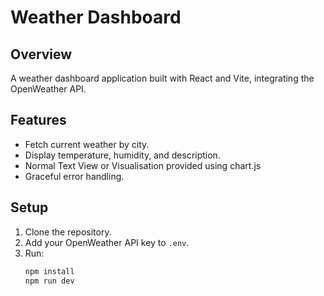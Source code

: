 # Weather Dashboard

## Overview
A weather dashboard application built with React and Vite, integrating the OpenWeather API.

## Features
- Fetch current weather by city.
- Display temperature, humidity, and description.
- Normal Text View or Visualisation provided using chart.js
- Graceful error handling.

## Setup
1. Clone the repository.
2. Add your OpenWeather API key to `.env`.
3. Run:
   ```bash
   npm install
   npm run dev

